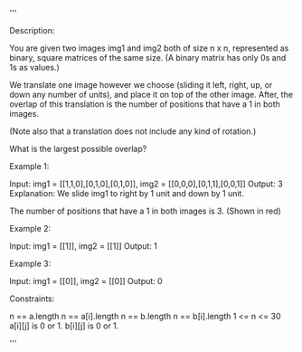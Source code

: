 '''

Description:

You are given two images img1 and img2 both of size n x n, represented as binary, square matrices of the same size. (A binary matrix has only 0s and 1s as values.)

We translate one image however we choose (sliding it left, right, up, or down any number of units), and place it on top of the other image.  After, the overlap of this translation is the number of positions that have a 1 in both images.

(Note also that a translation does not include any kind of rotation.)

What is the largest possible overlap?

 

Example 1:

Input: img1 = [[1,1,0],[0,1,0],[0,1,0]], img2 = [[0,0,0],[0,1,1],[0,0,1]]
Output: 3
Explanation: We slide img1 to right by 1 unit and down by 1 unit.

The number of positions that have a 1 in both images is 3. (Shown in red)




Example 2:

Input: img1 = [[1]], img2 = [[1]]
Output: 1



Example 3:

Input: img1 = [[0]], img2 = [[0]]
Output: 0
 

Constraints:

n == a.length
n == a[i].length
n == b.length
n == b[i].length
1 <= n <= 30
a[i][j] is 0 or 1.
b[i][j] is 0 or 1.

'''